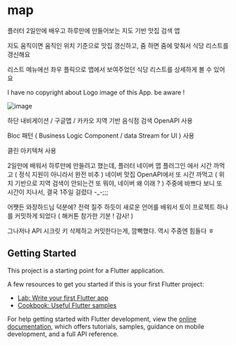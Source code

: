# map

플러터 2일만에 배우고 하루만에 만들어보는 지도 기반 맛집 검색 앱

지도 움직이면 움직인 위치 기준으로 맛집 갱신하고, 줌 하면 줌에 맞춰서 식당 리스트를 갱신해요

리스트 메뉴에선 좌우 플릭으로 맵에서 보여주었던 식당 리스트를 상세하게 볼 수 있어요

I have no copyright about Logo image of this App. be aware ! 

![image](https://github.com/k98co007/flutter_mapApp_demo/assets/52064311/b02739f2-e4b4-4a93-9bbf-39e79adfb914)

하단 내비게이션 / 구글맵 / 카카오 지역 기반 음식점 검색 OpenAPI 사용

Bloc 패턴 ( Business Logic Component / data Stream for UI ) 사용

클린 아키텍쳐 사용

2일만에 배워서 하루만에 만들려고 했는데, 플러터 네이버 맵 플러그인 에서 시간 까먹고 ( 정식 지원이 아니라서 완전 비추 )
네이버 맛집 OpenAPI에서 또 시간 까먹고 ( 위치 기반으로 지역 검색이 안되는건 또 뭐야, 네이버 왜 이래 ?  )
주중에 바쁘다 보니 또 시간이 지나서, 결국 1주일 걸렸다 -_-;;; 

어쨋든 와장하드님 덕분에? 전력 질주 하듯이 새로운 언어를 배워서 토이 프로젝트 하나를 커밋하게 되었다 ( 해커톤 참가한 기분 ! 감사! )

그나저나 API 시크릿 키 삭제하고 커밋한다는게, 깜빡했다. 역시 주중엔 힘들다 ㅎ

## Getting Started

This project is a starting point for a Flutter application.

A few resources to get you started if this is your first Flutter project:

- [Lab: Write your first Flutter app](https://docs.flutter.dev/get-started/codelab)
- [Cookbook: Useful Flutter samples](https://docs.flutter.dev/cookbook)

For help getting started with Flutter development, view the
[online documentation](https://docs.flutter.dev/), which offers tutorials,
samples, guidance on mobile development, and a full API reference.
